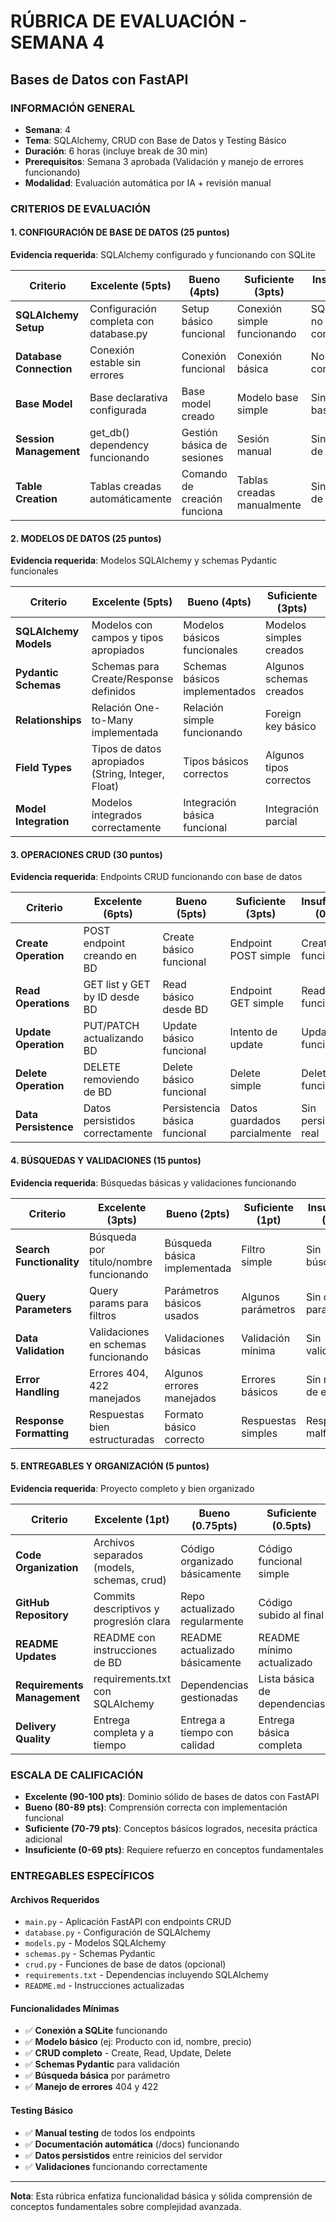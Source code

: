 # RÚBRICA DE EVALUACIÓN - SEMANA 4

## Bases de Datos con FastAPI

### INFORMACIÓN GENERAL

- **Semana**: 4
- **Tema**: SQLAlchemy, CRUD con Base de Datos y Testing Básico
- **Duración**: 6 horas (incluye break de 30 min)
- **Prerequisitos**: Semana 3 aprobada (Validación y manejo de errores funcionando)
- **Modalidad**: Evaluación automática por IA + revisión manual

### CRITERIOS DE EVALUACIÓN

#### 1. CONFIGURACIÓN DE BASE DE DATOS (25 puntos)

**Evidencia requerida**: SQLAlchemy configurado y funcionando con SQLite

| Criterio                | Excelente (5pts)                       | Bueno (4pts)                 | Suficiente (3pts)           | Insuficiente (0pts)       |
| ----------------------- | -------------------------------------- | ---------------------------- | --------------------------- | ------------------------- |
| **SQLAlchemy Setup**    | Configuración completa con database.py | Setup básico funcional       | Conexión simple funcionando | SQLAlchemy no configurado |
| **Database Connection** | Conexión estable sin errores           | Conexión funcional           | Conexión básica             | No hay conexión           |
| **Base Model**          | Base declarativa configurada           | Base model creado            | Modelo base simple          | Sin modelo base           |
| **Session Management**  | get_db() dependency funcionando        | Gestión básica de sesiones   | Sesión manual               | Sin gestión de sesiones   |
| **Table Creation**      | Tablas creadas automáticamente         | Comando de creación funciona | Tablas creadas manualmente  | Sin creación de tablas    |

#### 2. MODELOS DE DATOS (25 puntos)

**Evidencia requerida**: Modelos SQLAlchemy y schemas Pydantic funcionales

| Criterio              | Excelente (5pts)                                   | Bueno (4pts)                  | Suficiente (3pts)       | Insuficiente (0pts)  |
| --------------------- | -------------------------------------------------- | ----------------------------- | ----------------------- | -------------------- |
| **SQLAlchemy Models** | Modelos con campos y tipos apropiados              | Modelos básicos funcionales   | Modelos simples creados | Modelos no funcionan |
| **Pydantic Schemas**  | Schemas para Create/Response definidos             | Schemas básicos implementados | Algunos schemas creados | Sin schemas          |
| **Relationships**     | Relación One-to-Many implementada                  | Relación simple funcionando   | Foreign key básico      | Sin relaciones       |
| **Field Types**       | Tipos de datos apropiados (String, Integer, Float) | Tipos básicos correctos       | Algunos tipos correctos | Tipos incorrectos    |
| **Model Integration** | Modelos integrados correctamente                   | Integración básica funcional  | Integración parcial     | Sin integración      |

#### 3. OPERACIONES CRUD (30 puntos)

**Evidencia requerida**: Endpoints CRUD funcionando con base de datos

| Criterio             | Excelente (6pts)                | Bueno (5pts)                  | Suficiente (3pts)            | Insuficiente (0pts)   |
| -------------------- | ------------------------------- | ----------------------------- | ---------------------------- | --------------------- |
| **Create Operation** | POST endpoint creando en BD     | Create básico funcional       | Endpoint POST simple         | Create no funciona    |
| **Read Operations**  | GET list y GET by ID desde BD   | Read básico desde BD          | Endpoint GET simple          | Read no funciona      |
| **Update Operation** | PUT/PATCH actualizando BD       | Update básico funcional       | Intento de update            | Update no funciona    |
| **Delete Operation** | DELETE removiendo de BD         | Delete básico funcional       | Delete simple                | Delete no funciona    |
| **Data Persistence** | Datos persistidos correctamente | Persistencia básica funcional | Datos guardados parcialmente | Sin persistencia real |

#### 4. BÚSQUEDAS Y VALIDACIONES (15 puntos)

**Evidencia requerida**: Búsquedas básicas y validaciones funcionando

| Criterio                 | Excelente (3pts)                       | Bueno (2pts)                 | Suficiente (1pt)   | Insuficiente (0pts)    |
| ------------------------ | -------------------------------------- | ---------------------------- | ------------------ | ---------------------- |
| **Search Functionality** | Búsqueda por título/nombre funcionando | Búsqueda básica implementada | Filtro simple      | Sin búsquedas          |
| **Query Parameters**     | Query params para filtros              | Parámetros básicos usados    | Algunos parámetros | Sin query parameters   |
| **Data Validation**      | Validaciones en schemas funcionando    | Validaciones básicas         | Validación mínima  | Sin validaciones       |
| **Error Handling**       | Errores 404, 422 manejados             | Algunos errores manejados    | Errores básicos    | Sin manejo de errores  |
| **Response Formatting**  | Respuestas bien estructuradas          | Formato básico correcto      | Respuestas simples | Respuestas malformadas |

#### 5. ENTREGABLES Y ORGANIZACIÓN (5 puntos)

**Evidencia requerida**: Proyecto completo y bien organizado

| Criterio                    | Excelente (1pt)                            | Bueno (0.75pts)                | Suficiente (0.5pts)          | Insuficiente (0pts)         |
| --------------------------- | ------------------------------------------ | ------------------------------ | ---------------------------- | --------------------------- |
| **Code Organization**       | Archivos separados (models, schemas, crud) | Código organizado básicamente  | Código funcional simple      | Código desorganizado        |
| **GitHub Repository**       | Commits descriptivos y progresión clara    | Repo actualizado regularmente  | Código subido al final       | Sin repo o incompleto       |
| **README Updates**          | README con instrucciones de BD             | README actualizado básicamente | README mínimo actualizado    | README no actualizado       |
| **Requirements Management** | requirements.txt con SQLAlchemy            | Dependencias gestionadas       | Lista básica de dependencias | Sin gestión de dependencias |
| **Delivery Quality**        | Entrega completa y a tiempo                | Entrega a tiempo con calidad   | Entrega básica completa      | Entrega incompleta o tardía |

### ESCALA DE CALIFICACIÓN

- **Excelente (90-100 pts)**: Dominio sólido de bases de datos con FastAPI
- **Bueno (80-89 pts)**: Comprensión correcta con implementación funcional
- **Suficiente (70-79 pts)**: Conceptos básicos logrados, necesita práctica adicional
- **Insuficiente (0-69 pts)**: Requiere refuerzo en conceptos fundamentales

### ENTREGABLES ESPECÍFICOS

#### Archivos Requeridos

- `main.py` - Aplicación FastAPI con endpoints CRUD
- `database.py` - Configuración de SQLAlchemy
- `models.py` - Modelos SQLAlchemy
- `schemas.py` - Schemas Pydantic
- `crud.py` - Funciones de base de datos (opcional)
- `requirements.txt` - Dependencias incluyendo SQLAlchemy
- `README.md` - Instrucciones actualizadas

#### Funcionalidades Mínimas

- ✅ **Conexión a SQLite** funcionando
- ✅ **Modelo básico** (ej: Producto con id, nombre, precio)
- ✅ **CRUD completo** - Create, Read, Update, Delete
- ✅ **Schemas Pydantic** para validación
- ✅ **Búsqueda básica** por parámetro
- ✅ **Manejo de errores** 404 y 422

#### Testing Básico

- ✅ **Manual testing** de todos los endpoints
- ✅ **Documentación automática** (/docs) funcionando
- ✅ **Datos persistidos** entre reinicios del servidor
- ✅ **Validaciones** funcionando correctamente

---

**Nota**: Esta rúbrica enfatiza funcionalidad básica y sólida comprensión de conceptos fundamentales sobre complejidad avanzada.
